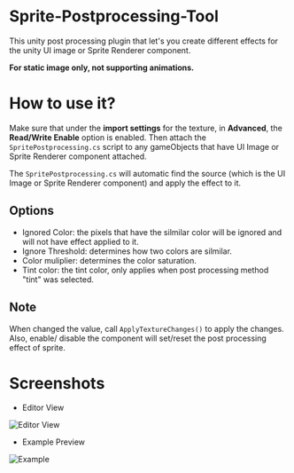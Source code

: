 # Sprite-Postprocessing-Tool

This unity post processing plugin that let's you create different effects for the unity UI image or Sprite Renderer component. 

**For static image only, not supporting animations.**

# How to use it?

Make sure that under the **import settings** for the texture, in **Advanced**, the **Read/Write Enable** option is enabled. Then attach the ```SpritePostprocessing.cs``` script to any gameObjects that have UI Image or Sprite Renderer component attached.

The ```SpritePostprocessing.cs``` will automatic find the source (which is the UI Image or Sprite Renderer component) and apply the effect to it.

## Options

- Ignored Color: the pixels that have the silmilar color will be ignored and will not have effect applied to it.
- Ignore Threshold: determines how two colors are silmilar.
- Color muliplier: determines the color saturation.
- Tint color: the tint color, only applies when post processing method "tint" was selected.

## Note

When changed the value, call ```ApplyTextureChanges()``` to apply the changes.
Also, enable/ disable the component will set/reset the post processing effect of sprite.

# Screenshots

- Editor View

![Editor View](https://raw.githubusercontent.com/rozx/Sprite-Postprocessing-Tool-Unity/master/screenshots/screenshot2.PNG)

- Example Preview

![Example](https://raw.githubusercontent.com/rozx/Sprite-Postprocessing-Tool-Unity/master/screenshots/screenshot1.PNG)
